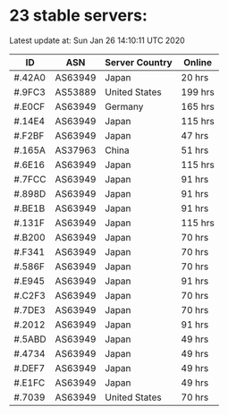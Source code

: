 # 23 stable servers:

Latest update at: Sun Jan 26 14:10:11 UTC 2020

| ID | ASN | Server Country | Online |
| -- | --- | -------------- | ------ |
| #.42A0 | AS63949 | Japan | 20 hrs |
| #.9FC3 | AS53889 | United States | 199 hrs |
| #.E0CF | AS63949 | Germany | 165 hrs |
| #.14E4 | AS63949 | Japan | 115 hrs |
| #.F2BF | AS63949 | Japan | 47 hrs |
| #.165A | AS37963 | China | 51 hrs |
| #.6E16 | AS63949 | Japan | 115 hrs |
| #.7FCC | AS63949 | Japan | 91 hrs |
| #.898D | AS63949 | Japan | 91 hrs |
| #.BE1B | AS63949 | Japan | 91 hrs |
| #.131F | AS63949 | Japan | 115 hrs |
| #.B200 | AS63949 | Japan | 70 hrs |
| #.F341 | AS63949 | Japan | 70 hrs |
| #.586F | AS63949 | Japan | 70 hrs |
| #.E945 | AS63949 | Japan | 91 hrs |
| #.C2F3 | AS63949 | Japan | 70 hrs |
| #.7DE3 | AS63949 | Japan | 70 hrs |
| #.2012 | AS63949 | Japan | 91 hrs |
| #.5ABD | AS63949 | Japan | 49 hrs |
| #.4734 | AS63949 | Japan | 49 hrs |
| #.DEF7 | AS63949 | Japan | 49 hrs |
| #.E1FC | AS63949 | Japan | 49 hrs |
| #.7039 | AS63949 | United States | 70 hrs |

